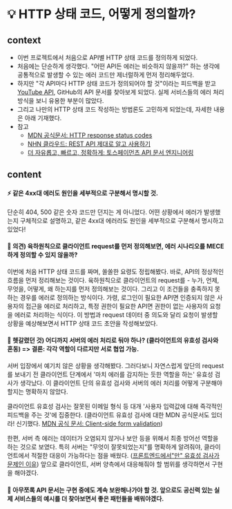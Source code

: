 # 💡 HTTP 상태 코드, 어떻게 정의할까?

## context
- 이번 프로젝트에서 처음으로 API별 HTTP 상태 코드를 정의하게 되었다.
- 처음에는 단순하게 생각했다. "어떤 API든 에러는 비슷하지 않을까?" 하는 생각에 공통적으로 발생할 수 있는 에러 코드만 제너럴하게 먼저 정리해두었다.
- 하지만 "각 API마다 HTTP 상태 코드가 정의되어야 할 것"이라는 피드백을 받고 [YouTube API](https://developers.google.com/youtube/v3/docs/errors), GitHub의 API 문서를 찾아보게 되었다. 실제 서비스들의 에러 처리 방식을 보니 유용한 부분이 많았다.
- 그리고 나만의 HTTP 상태 코드 작성하는 방법론도 고민하게 되었는데, 자세한 내용은 아래 기재했다.
- 참고
  - [MDN 공식문서: HTTP response status codes](https://developer.mozilla.org/en-US/docs/Web/HTTP/Status)
  - [NHN 클라우드: REST API 제대로 알고 사용하기](https://meetup.nhncloud.com/posts/92)
  - [더 자유롭고, 빠르고, 정확하게: 토스페이먼츠 API 문서 엔지니어링](https://velog.io/@tosspayments/%EB%8D%94-%EC%9E%90%EC%9C%A0%EB%A1%AD%EA%B3%A0-%EB%B9%A0%EB%A5%B4%EA%B3%A0-%EC%A0%95%ED%99%95%ED%95%98%EA%B2%8C-%ED%86%A0%EC%8A%A4%ED%8E%98%EC%9D%B4%EB%A8%BC%EC%B8%A0-API-%EB%AC%B8%EC%84%9C-%EC%97%94%EC%A7%80%EB%8B%88%EC%96%B4%EB%A7%81)

## content

#### ⚡ 같은 4xx대 에러도 원인을 세부적으로 구분해서 명시할 것.
단순히 404, 500 같은 숫자 코드만 던지는 게 아니었다. 어떤 상황에서 에러가 발생했는지 구체적으로 설명하고, 같은 4xx대 에러라도 원인을 세부적으로 구분해서 명시하고 있었다!

#### 🤔 의견) 육하원칙으로 클라이언트 request를 먼저 정의해보면, 에러 시나리오를 MECE하게 정의할 수 있지 않을까?
이번에 처음 HTTP 상태 코드를 짜며, 쏠쏠한 요령도 정립해봤다. 바로, API의 정상적인 흐름을 먼저 정리해보는 것이다. 육하원칙으로 클라이언트의 request를 - 누가, 언제, 무엇을, 어떻게, 왜 하는지를 먼저 정의해보는 것이다. 그리고 이 조건들을 충족하지 못하는 경우를 에러로 정의하는 방식이다. 가령, 로그인이 필요한 API면 인증되지 않은 사용자의 접근을 에러로 처리하고, 특정 권한이 필요한 API면 권한이 없는 사용자의 요청을 에러로 처리하는 식이다. 이 방법과 request 데이터 중 의도와 달리 요청이 발생할 상황을 예상해보면서 HTTP 상태 코드 초안을 작성해보았다.

#### 🤔 헷갈렸던 것) 어디까지 서버의 에러 처리로 둬야 하나? (클라이언트의 유효성 검사와 혼동) => 결론: 각각 역할이 다르지만 서로 협업 가능.
서버 입장에서 예기치 않은 상황을 생각해봤다. 그러다보니 자연스럽게 앞단의 request를 보내기 전 클라이언트 단계에서 '마치 에러를 감지하는 듯한 역할을 하는' 유효성 검사가 생각났다. 이 클라이언트 단의 유효성 검사와 서버의 에러 처리를 어떻게 구분해야 할지는 명확하지 않았다.

클라이언트 유효성 검사는 잘못된 이메일 형식 등 대개 '사용자 입력값에 대해 즉각적인 피드백을 주는 것'에 집중한다. (클라이언트 유효성 검사에 대한 MDN 공식문서도 있더라! 신기했다. [MDN 공식 문서: Client-side form validation](https://developer.mozilla.org/en-US/docs/Learn/Forms/Form_validation))

한편, 서버 측 에러는 데이터가 오염되지 않거나 보안 등을 위해서 최종 방어선 역할을 하는 것으로 보였다. 특히 서버는 "무엇이 잘못되었는지"를 명확하게 알려줘야, 클라이언트에서 적절한 대응이 가능하다는 점을 배웠다. ([프론트엔드에서"만" 유효성 검사가 문제인 이유](https://jojoldu.tistory.com/157)) 앞으로 클라이언트, 서버 양측에서 대응해줘야 할 범위를 생각하면서 구현을 해야겠다.


#### 🤔 아무쪼록 API 문서는 구현 중에도 계속 보완해나가야 할 것. 앞으로도 공신력 있는 실제 서비스들의 예시를 더 찾아보면서 좋은 패턴들을 배워야겠다.
